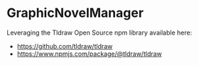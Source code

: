 # GraphicNovelManager

Leveraging the Tldraw Open Source npm library available here: 

* https://github.com/tldraw/tldraw
* https://www.npmjs.com/package/@tldraw/tldraw
